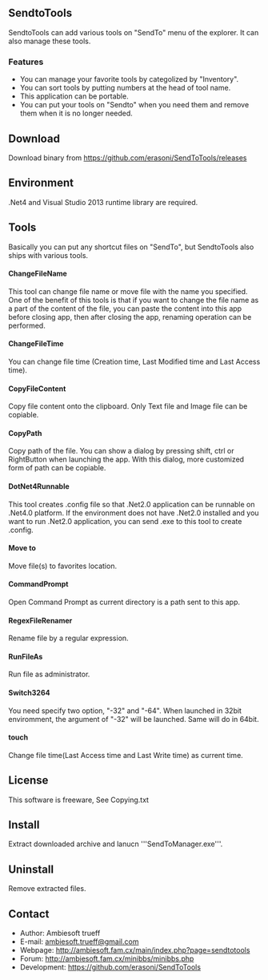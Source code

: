 ## SendtoTools
SendtoTools can add various tools on "SendTo" menu of the explorer.
It can also manage these tools.

### Features
* You can manage your favorite tools by categolized by "Inventory".
* You can sort tools by putting numbers at the head of tool name.
* This application can be portable.
* You can put your tools on "Sendto" when you need them and remove them when it is no longer needed.

## Download
Download binary from https://github.com/erasoni/SendToTools/releases

## Environment
.Net4 and Visual Studio 2013 runtime library are required.

## Tools
Basically you can put any shortcut files on "SendTo", but SendtoTools also ships with various tools.

#### ChangeFileName
This tool can change file name or move file with the name you specified. One of the benefit of this tools is that if you want to change the file name as a part of the content of the file, you can paste the content into this app before closing app, then after closing the app, renaming operation can be performed.

#### ChangeFileTime
You can change file time (Creation time, Last Modified time and Last Access time).

#### CopyFileContent
Copy file content onto the clipboard. Only Text file and Image file can be copiable.

#### CopyPath
Copy path of the file. You can show a dialog by pressing shift, ctrl or RightButton when launching the app. With this dialog, more customized form of path can be copiable.

#### DotNet4Runnable
This tool creates .config file so that .Net2.0 application can be runnable on .Net4.0 platform. If the environment does not have .Net2.0 installed and you want to run .Net2.0 application, you can send .exe to this tool to create .config.

#### Move to
Move file(s) to favorites location.

#### CommandPrompt
Open Command Prompt as current directory is a path sent to this app.

#### RegexFileRenamer
Rename file by a regular expression.

#### RunFileAs
Run file as administrator.

#### Switch3264
You need specify two option, "-32" and "-64". When launched in 32bit enviromment, the argument of "-32" will be launched. Same will do in 64bit.

#### touch
Change file time(Last Access time and Last Write time) as current time.


## License
This software is freeware, See Copying.txt

## Install
Extract downloaded archive and lanucn '''SendToManager.exe'''.

## Uninstall
Remove extracted files.

## Contact
- Author: Ambiesoft trueff
- E-mail: ambiesoft.trueff@gmail.com
- Webpage: http://ambiesoft.fam.cx/main/index.php?page=sendtotools
- Forum: http://ambiesoft.fam.cx/minibbs/minibbs.php
- Development: https://github.com/erasoni/SendToTools

